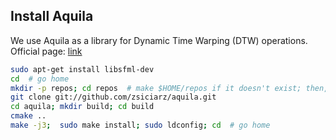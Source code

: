 ## Install Aquila

We use Aquila as a library for Dynamic Time Warping (DTW) operations. Official page: [link](http://aquila-dsp.org/)

```bash
sudo apt-get install libsfml-dev
cd  # go home
mkdir -p repos; cd repos  # make $HOME/repos if it doesn't exist; then, enter it
git clone git://github.com/zsiciarz/aquila.git
cd aquila; mkdir build; cd build
cmake ..
make -j3;  sudo make install; sudo ldconfig; cd  # go home
```
